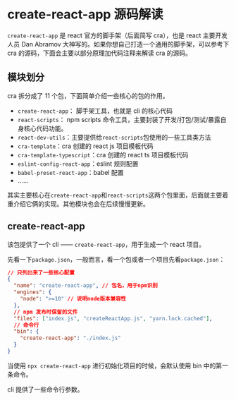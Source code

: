 # create-react-app 源码解读

`create-react-app` 是 react 官方的脚手架（后面简写 cra），也是 react 主要开发人员 Dan Abramov 大神写的。如果你想自己打造一个通用的脚手架，可以参考下 cra 的源码，下面会主要以部分原理加代码注释来解读 cra 的源码。

## 模块划分

cra 拆分成了 11 个包，下面简单介绍一些核心的包的作用。

- `create-react-app`： 脚手架工具，也就是 cli 的核心代码
- `react-scripts`： npm scripts 命令工具，主要封装了开发/打包/测试/暴露自身核心代码功能。
- `react-dev-utils`：主要提供给`react-scripts`包使用的一些工具类方法
- `cra-template`：cra 创建的 react js 项目模板代码
- `cra-template-typescript`：cra 创建的 react ts 项目模板代码
- `eslint-config-react-app`：eslint 规则配置
- `babel-preset-react-app`：babel 配置
- ......

其实主要核心在`create-react-app`和`react-scripts`这两个包里面，后面就主要着重介绍它俩的实现。其他模块也会在后续慢慢更新。

## create-react-app

该包提供了一个 cli —— `create-react-app`，用于生成一个 react 项目。

先看一下`package.json`，一般而言，看一个包或者一个项目先看`package.json`：

```json
// 只列出来了一些核心配置
{
  "name": "create-react-app", // 包名，用于npm识别
  "engines": {
    "node": ">=10" // 说明node版本兼容性
  },
  // npm 发布时保留的文件
  "files": ["index.js", "createReactApp.js", "yarn.lock.cached"],
  // 命令行
  "bin": {
    "create-react-app": "./index.js"
  }
}
```

当使用 `npx create-react-app` 进行初始化项目的时候，会默认使用 bin 中的第一条命令。

cli 提供了一些命令行参数。
